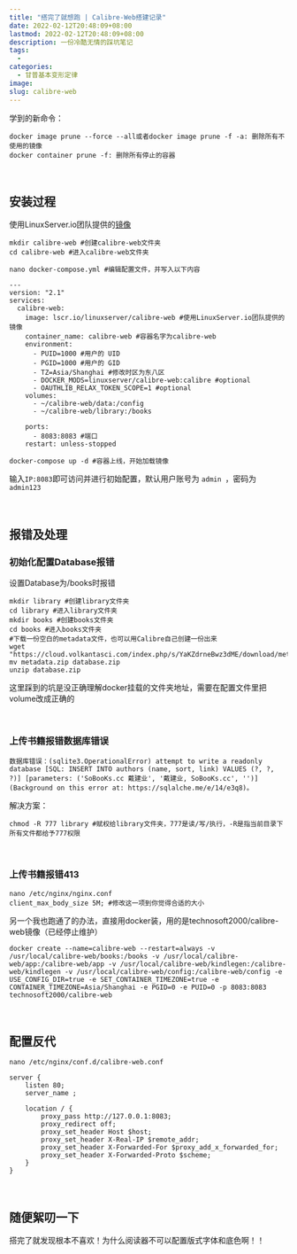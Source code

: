 ```yaml
---
title: "搭完了就想跑 | Calibre-Web搭建记录"
date: 2022-02-12T20:48:09+08:00
lastmod: 2022-02-12T20:48:09+08:00
description: 一份冷酷无情的踩坑笔记
tags:
  - 
categories:
  - 甘普基本变形定律
image: 
slug: calibre-web
---
```


学到的新命令：

```
docker image prune --force --all或者docker image prune -f -a: 删除所有不使用的镜像
docker container prune -f: 删除所有停止的容器
```

<br>

## 安装过程 

使用LinuxServer.io团队提供的[镜像](https://hub.docker.com/r/linuxserver/calibre-web)

```
mkdir calibre-web #创建calibre-web文件夹
cd calibre-web #进入calibre-web文件夹
```

```
nano docker-compose.yml #编辑配置文件，并写入以下内容
```

```
---
version: "2.1"
services:
  calibre-web:
    image: lscr.io/linuxserver/calibre-web #使用LinuxServer.io团队提供的镜像
    container_name: calibre-web #容器名字为calibre-web
    environment:
      - PUID=1000 #用户的 UID
      - PGID=1000 #用户的 GID
      - TZ=Asia/Shanghai #修改时区为东八区
      - DOCKER_MODS=linuxserver/calibre-web:calibre #optional
      - OAUTHLIB_RELAX_TOKEN_SCOPE=1 #optional
    volumes:
      - ~/calibre-web/data:/config
      - ~/calibre-web/library:/books
      
    ports:
      - 8083:8083 #端口
    restart: unless-stopped
```

```
docker-compose up -d #容器上线，开始加载镜像
```

输入`IP:8083`即可访问并进行初始配置，默认用户账号为 `admin `，密码为 `admin123`

<br>

## 报错及处理

### 初始化配置Database报错

设置Database为/books时报错

```
mkdir library #创建library文件夹
cd library #进入library文件夹
mkdir books #创建books文件夹
cd books #进入books文件夹
#下载一份空白的metadata文件，也可以用Calibre自己创建一份出来
wget "https://cloud.volkantasci.com/index.php/s/YaKZdrneBwz3dME/download/metadata.zip" 
mv metadata.zip database.zip
unzip database.zip
```

这里踩到的坑是没正确理解docker挂载的文件夹地址，需要在配置文件里把volume改成正确的

<br>

### 上传书籍报错数据库错误

```
数据库错误：(sqlite3.OperationalError) attempt to write a readonly database [SQL: INSERT INTO authors (name, sort, link) VALUES (?, ?, ?)] [parameters: ('SoBooKs.cc 戴建业', '戴建业, SoBooKs.cc', '')] (Background on this error at: https://sqlalche.me/e/14/e3q8)。
```

解决方案：

```
chmod -R 777 library #赋权给library文件夹，777是读/写/执行，-R是指当前目录下所有文件都给予777权限
```

<br>

### 上传书籍报错413

```
nano /etc/nginx/nginx.conf
client_max_body_size 5M; #修改这一项到你觉得合适的大小
```

另一个我也跑通了的办法，直接用docker装，用的是technosoft2000/calibre-web镜像（已经停止维护）

```
docker create --name=calibre-web --restart=always -v /usr/local/calibre-web/books:/books -v /usr/local/calibre-web/app:/calibre-web/app -v /usr/local/calibre-web/kindlegen:/calibre-web/kindlegen -v /usr/local/calibre-web/config:/calibre-web/config -e USE_CONFIG_DIR=true -e SET_CONTAINER_TIMEZONE=true -e CONTAINER_TIMEZONE=Asia/Shanghai -e PGID=0 -e PUID=0 -p 8083:8083 technosoft2000/calibre-web
```

<br>

## 配置反代

```
nano /etc/nginx/conf.d/calibre-web.conf
```

```
server {
    listen 80;
    server_name ;

    location / {
        proxy_pass http://127.0.0.1:8083;    
        proxy_redirect off;
        proxy_set_header Host $host;
        proxy_set_header X-Real-IP $remote_addr;
        proxy_set_header X-Forwarded-For $proxy_add_x_forwarded_for;
        proxy_set_header X-Forwarded-Proto $scheme;
    }
}
```

<br>

## 随便絮叨一下

搭完了就发现根本不喜欢！为什么阅读器不可以配置版式字体和底色啊！！

<br>
